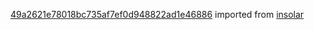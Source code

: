 [49a2621e78018bc735af7ef0d948822ad1e46886](https://github.com/insolar/insolar/commit/49a2621e78018bc735af7ef0d948822ad1e46886) imported from [insolar](https://github.com/insolar/insolar)
